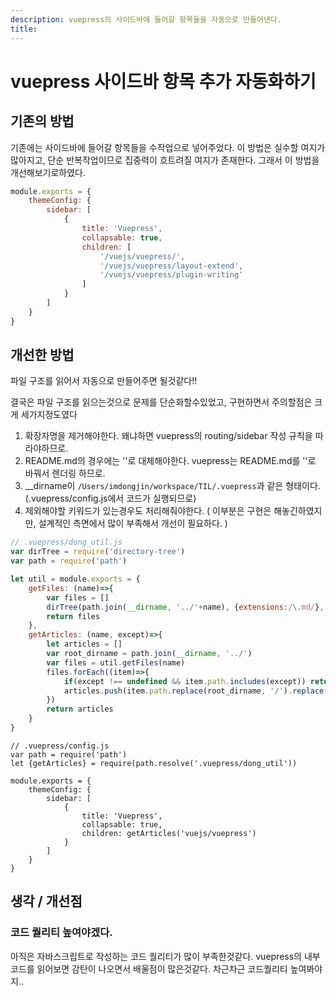```yaml
---
description: vuepress의 사이드바에 들어갈 항목들을 자동으로 만들어낸다.
title:
---
```

# vuepress 사이드바 항목 추가 자동화하기

## 기존의 방법

기존에는 사이드바에 들어갈 항목들을 수작업으로 넣어주었다. 이 방법은 실수할 여지가 많아지고, 단순 반복작업이므로 집중력이 흐트려질 여지가 존재한다.
그래서 이 방법을 개선해보기로하였다.

```js
module.exports = {
    themeConfig: {
        sidebar: [
            {
                title: 'Vuepress',
                collapsable: true,
                children: [
                    '/vuejs/vuepress/',
                    '/vuejs/vuepress/layout-extend',
                    '/vuejs/vuepress/plugin-writing'
                ]
            }
        ]
    }
}
```

## 개선한 방법

파일 구조를 읽어서 자동으로 만들어주면 될것같다!!

결국은 파일 구조를 읽으는것으로 문제를 단순화할수있었고, 구현하면서 주의할점은 크게 세가지정도였다

1. 확장자명을 제거해야한다. 왜냐하면 vuepress의 routing/sidebar 작성 규칙을 따라야하므로.
2. README.md의 경우에는 ''로 대체해야한다. vuepress는 README.md를 ''로 바꿔서 렌더링 하므로.
3. __dirname이 `/Users/imdongjin/workspace/TIL/.vuepress`과 같은 형태이다. (.vuepress/config.js에서 코드가 실행되므로)
4. 제외해야할 키워드가 있는경우도 처리해줘야한다. ( 이부분은 구현은 해놓긴하였지만, 설계적인 측면에서 많이 부족해서 개선이 필요하다. )

```js
// .vuepress/dong_util.js
var dirTree = require('directory-tree')
var path = require('path')

let util = module.exports = {
    getFiles: (name)=>{
        var files = []
        dirTree(path.join(__dirname, '../'+name), {extensions:/\.md/}, (item, PATH) => files.push(item));
        return files
    },
    getArticles: (name, except)=>{
        let articles = []
        var root_dirname = path.join(__dirname, '../')
        var files = util.getFiles(name)
        files.forEach((item)=>{
            if(except !== undefined && item.path.includes(except)) return
            articles.push(item.path.replace(root_dirname, '/').replace('.md', '').replace('README', ''));
        })
        return articles
    }
}
```

```
// .vuepress/config.js
var path = require('path')
let {getArticles} = require(path.resolve('.vuepress/dong_util'))

module.exports = {
    themeConfig: {
        sidebar: [
            {
                title: 'Vuepress',
                collapsable: true,
                children: getArticles('vuejs/vuepress')
            }
        ]
    }
}
```

## 생각 / 개선점

### 코드 퀄리티 높여야겠다.

아직은 자바스크립트로 작성하는 코드 퀄리티가 많이 부족한것같다. vuepress의 내부코드를 읽어보면 감탄이 나오면서 배울점이 많은것같다.
차근차근 코드퀄리티 높여봐야지..

